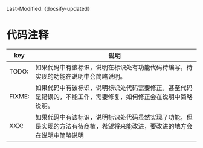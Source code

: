 Last-Modified: {docsify-updated}

# 代码注释

| key       | 说明 |
| --------- | --------------------------- |
| TODO:      |如果代码中有该标识，说明在标识处有功能代码待编写，待实现的功能在说明中会简略说明。|
| FIXME:     |如果代码中有该标识，说明标识处代码需要修正，甚至代码是错误的，不能工作，需要修复，如何修正会在说明中简略说明。 |
| XXX:     |如果代码中有该标识，说明标识处代码虽然实现了功能，但是实现的方法有待商榷，希望将来能改进，要改进的地方会在说明中简略说明|
